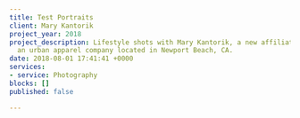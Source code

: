 ```yaml
---
title: Test Portraits
client: Mary Kantorik
project_year: 2018
project_description: Lifestyle shots with Mary Kantorik, a new affiliate for XOMandySue,
  an urban apparel company located in Newport Beach, CA.
date: 2018-08-01 17:41:41 +0000
services:
- service: Photography
blocks: []
published: false

---
```

